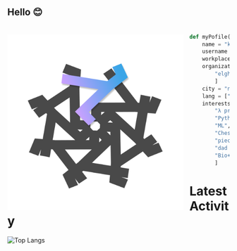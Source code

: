 <!---
- 👋 Hi, I’m @kemalmao19
- 👀 I’m interested in ...
- 🌱 I’m currently learning ...
- 💞️ I’m looking to collaborate on ...
- 📫 How to reach me ...
kemalmao19/kemalmao19 is a ✨ special ✨ repository because its `README.md` (this file) appears on your GitHub profile.
You can click the Preview link to take a look at your changes. --->
## Hello 😊
<a href="elgharuty.com">   
<img 
  src="https://github.com/kemalmao19/kemalmao19/blob/main/rhymeflakes.png" 
  alt="elgharuty.com"
  style="margin-top:20px;margin-right:13px"
  align="left" 
  height="400px"
/>
</a>

```python

def myPofile(👀):
    name = "kemal"
    username = "kemalmao"
    workplace = "?"
    organization = [
        "elgharuty.com"
        ]
    city = "nomaden, 🇮🇩"
    lang = ["id", "en", "ar"]
    interests = [
        "λ programming",
        "Python",
        "ML",
        "Chess + Running",
        "piece of math",
        "dad jokes",
        "Bio+soil informatics"
        ]

```

# Latest Activity
![Top Langs](https://github-readme-stats.vercel.app/api/top-langs/?username=kemalmao19&hide_progress=true)
